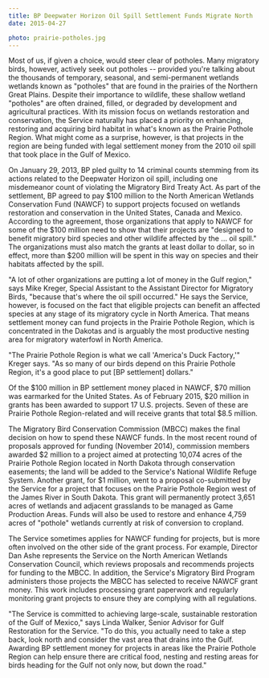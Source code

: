 ```yaml
---
title: BP Deepwater Horizon Oil Spill Settlement Funds Migrate North
date: 2015-04-27

photo: prairie-potholes.jpg
---
```

Most of us, if given a choice, would steer clear of potholes. Many migratory birds, however, actively seek out potholes -- provided you're talking about the thousands of temporary, seasonal, and semi-permanent wetlands wetlands known as "potholes" that are found in the prairies of the Northern Great Plains. Despite their importance to wildlife, these shallow wetland "potholes" are often drained, filled, or degraded by development and agricultural practices. With its mission focus on wetlands restoration and conservation, the Service naturally has placed a priority on enhancing, restoring and acquiring bird habitat in what's known as the Prairie Pothole Region. What might come as a surprise, however, is that projects in the region are being funded with legal settlement money from the 2010 oil spill that took place in the Gulf of Mexico.

On January 29, 2013, BP pled guilty to 14 criminal counts stemming from its actions related to the Deepwater Horizon oil spill, including one misdemeanor count of violating the Migratory Bird Treaty Act. As part of the settlement, BP agreed to pay $100 million to the North American Wetlands Conservation Fund (NAWCF) to support projects focused on wetlands restoration and conservation in the United States, Canada and Mexico. According to the agreement, those organizations that apply to NAWCF for some of the $100 million need to show that their projects are "designed to benefit migratory bird species and other wildlife affected by the ... oil spill." The organizations must also match the grants at least dollar to dollar, so in effect, more than $200 million will be spent in this way on species and their habitats affected by the spill.

"A lot of other organizations are putting a lot of money in the Gulf region," says Mike Kreger, Special Assistant to the Assistant Director for Migratory Birds, "because that's where the oil spill occurred." He says the Service, however, is focused on the fact that eligible projects can benefit an affected species at any stage of its migratory cycle in North America. That means settlement money can fund projects in the Prairie Pothole Region, which is concentrated in the Dakotas and is arguably the most productive nesting area for migratory waterfowl in North America.

"The Prairie Pothole Region is what we call 'America's Duck Factory,'" Kreger says. "As so many of our birds depend on this Prairie Pothole Region, it's a good place to put [BP settlement] dollars."

Of the $100 million in BP settlement money placed in NAWCF, $70 million was earmarked for the United States. As of February 2015, $20 million in grants has been awarded to support 17 U.S. projects. Seven of these are Prairie Pothole Region-related and will receive grants that total $8.5 million.

The Migratory Bird Conservation Commission (MBCC) makes the final decision on how to spend these NAWCF funds. In the most recent round of proposals approved for funding (November 2014), commission members awarded $2 million to a project aimed at protecting 10,074 acres of the Prairie Pothole Region located in North Dakota through conservation easements; the land will be added to the Service's National Wildlife Refuge System. Another grant, for $1 million, went to a proposal co-submitted by the Service for a project that focuses on the Prairie Pothole Region west of the James River in South Dakota. This grant will permanently protect 3,651 acres of wetlands and adjacent grasslands to be managed as Game Production Areas. Funds will also be used to restore and enhance 4,759 acres of "pothole" wetlands currently at risk of conversion to cropland.

The Service sometimes applies for NAWCF funding for projects, but is more often involved on the other side of the grant process. For example, Director Dan Ashe represents the Service on the North American Wetlands Conservation Council, which reviews proposals and recommends projects for funding to the MBCC. In addition, the Service's Migratory Bird Program administers those projects the MBCC has selected to receive NAWCF grant money. This work includes processing grant paperwork and regularly monitoring grant projects to ensure they are complying with all regulations.

"The Service is committed to achieving large-scale, sustainable restoration of the Gulf of Mexico," says Linda Walker, Senior Advisor for Gulf Restoration for the Service. "To do this, you actually need to take a step back, look north and consider the vast area that drains into the Gulf. Awarding BP settlement money for projects in areas like the Prairie Pothole Region can help ensure there are critical food, nesting and resting areas for birds heading for the Gulf not only now, but down the road."
